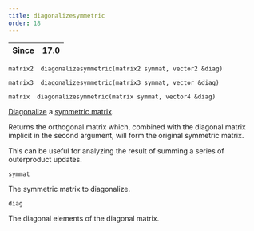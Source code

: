 ```yaml
---
title: diagonalizesymmetric
order: 18
---
```

| Since | 17.0 |
| --- | --- |

`matrix2  diagonalizesymmetric(matrix2 symmat, vector2 &diag)`

`matrix3  diagonalizesymmetric(matrix3 symmat, vector &diag)`

`matrix  diagonalizesymmetric(matrix symmat, vector4 &diag)`

[Diagonalize](http://en.wikipedia.org/wiki/Diagonalizable_matrix) a [symmetric matrix](http://en.wikipedia.org/wiki/Symmetric_matrix).

Returns the orthogonal matrix which, combined with the diagonal matrix
implicit in the second argument, will form the original symmetric matrix.

This can be useful for analyzing the result of summing a series of
outerproduct updates.

`symmat`

The symmetric matrix to diagonalize.

`diag`

The diagonal elements of the diagonal matrix.
